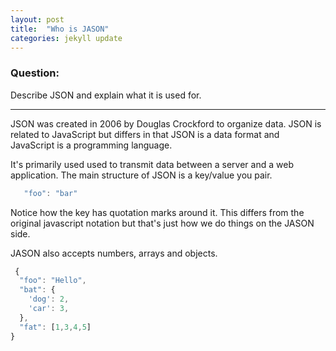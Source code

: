 ```yaml
---
layout: post
title:  "Who is JASON"
categories: jekyll update
---
```

### Question:
Describe JSON and explain what it is used for.
<hr>

JSON was created in 2006 by Douglas Crockford to organize data. 
JSON is related to JavaScript but differs in that JSON is a data format and JavaScript is a programming language. 


It's primarily used used to transmit data between a server and a web application. The main structure of JSON is a key/value you pair. 

```javascript
   "foo": "bar" 
```

Notice how the key has quotation marks around it. This differs from the original javascript notation but that's just how we do things on the JASON side.

JASON also accepts numbers, arrays and objects.

```javascript
 {
  "foo": "Hello",
  "bat": {
    'dog': 2,
    'car': 3, 
  },
  "fat": [1,3,4,5] 
} 
```

